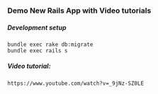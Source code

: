 ### Demo New Rails App with Video tutorials

##### Development setup
  ```
  bundle exec rake db:migrate
  bundle exec rails s
  ```

##### Video tutorial:
  ```
  https://www.youtube.com/watch?v=_9jNz-SZ0LE
  ```
